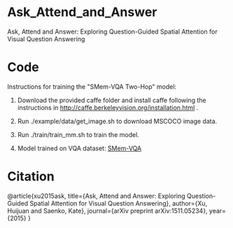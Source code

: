 # Ask_Attend_and_Answer
 
Ask, Attend and Answer: Exploring Question-Guided Spatial Attention for Visual Question Answering


# Code

Instructions for training the "SMem-VQA Two-Hop" model:

1. Download the provided caffe folder and install caffe following the instructions in http://caffe.berkeleyvision.org/installation.html .

2. Run ./example/data/get_image.sh to download MSCOCO image data.

3. Run ./train/train_mm.sh to train the model.

4. Model trained on VQA dataset: [SMem-VQA](https://drive.google.com/file/d/0BxLtQPBFL-uLUFExNEpHNUIyUzQ/view)

# Citation

@article{xu2015ask,
  title={Ask, Attend and Answer: Exploring Question-Guided Spatial Attention for Visual Question Answering},
  author={Xu, Huijuan and Saenko, Kate},
  journal={arXiv preprint arXiv:1511.05234},
  year={2015}
}
